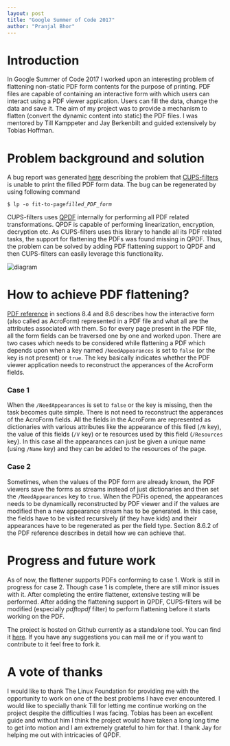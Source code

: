 ```yaml
---
layout: post
title: "Google Summer of Code 2017"
author: "Pranjal Bhor"
---
```


# Introduction
In Google Summer of Code 2017 I worked upon an interesting problem of flattening non-static PDF form contents for the purpose of printing. PDF files are capable of containing an interactive form with which users can interact using a PDF viewer application. Users can fill the data, change the data and save it. The aim of my project was to provide a mechanism to flatten (convert the dynamic content into static) the PDF files. I was mentored by Till Kamppeter and Jay Berkenbilt and guided extensively by Tobias Hoffman.

# Problem background and solution
A bug report was generated [here][bug] describing the problem that [CUPS-filters][cups-filters] is unable to print the filled PDF form data. The bug can be regenerated by using following command

`$ lp -o fit-to-page`*`filled_PDF_form`*

CUPS-filters uses [QPDF][qpdf] internally for performing all PDF related transformations. QPDF is capable of performing linearization, encryption, decryption etc. As CUPS-filters uses this library to handle all its PDF related tasks, the support for flattening the PDFs was found missing in QPDF. Thus, the problem can be solved by adding PDF flattening support to QPDF and then CUPS-filters can easily leverage this functionality.

![diagram][diagram]

# How to achieve PDF flattening?
[PDF reference][pdf_reference] in sections 8.4 and 8.6 describes how the interactive form (also called as AcroForm) represented in a PDF file and what all are the attributes associated with them. So for every page present in the PDF file, all the form fields can be traversed one by one and worked upon. There are two cases which needs to be considered while flattening a PDF which depends upon when a key named `/NeedAppearances` is set to `false` (or the key is not present) or `true`. The key basically indicates whether the PDF viewer application needs to reconstruct the apperances of the AcroForm fields.

### Case 1
When the `/NeedAppearances` is set to `false` or the key is missing, then the task becomes quite simple. There is not need to reconstruct the apperances of the AcroForm fields. All the fields in the AcroForm are represented as dictionaries with various attributes like the appearance of this filed (`/N` key), the value of this fields (`/V` key) or te resources used by this field (`/Resources` key). In this case all the appearances can just be given a unique name (using `/Name` key) and they can be added to the resources of the page.

### Case 2
Sometimes, when the values of the PDF form are already known, the PDF viewers save the forms as streams instead of just dictionaries and then set the `/NeedAppearances` key to `true`. When the PDFis opened, the appearances needs to be dynamically reconstructed by PDF viewer and if the values are modified then a new appearance stream has to be generated. In this case, the fields have to be visited recursively (if they have kids) and their appearances have to be regenerated as per the field type. Section 8.6.2 of the PDF reference describes in detail how we can achieve that.

# Progress and future work
As of now, the flattener supports PDFs conforming to case 1. Work is still in progress for case 2. Though case 1 is complete, there are still minor issues with it. After completing the entire flattener, extensive testing will be performed. After adding the flattening support in QPDF, CUPS-filters will be modified (especially *pdftopdf* filter) to perform flattening before it starts working on the PDF.

The project is hosted on Github currently as a standalone tool. You can find it [here][project]. If you have any suggestions you can mail me or if you want to contribute to it feel free to fork it.

# A vote of thanks
I would like to thank The Linux Foundation for providing me with the opportunity to work on one of the best problems I have ever encountered. I would like to specially thank Till for letting me continue working on the project despite the difficulties I was facing. Tobias has been an excellent guide and without him I think the project would have taken a long long time to get into motion and I am extremely grateful to him for that. I thank Jay for helping me out with intricacies of QPDF.

[bug]: https://bugs.launchpad.net/ubuntu/+source/qpdf/+bug/1564249
[qpdf]: https://github.com/qpdf/qpdf
[cups-filters]: https://wiki.linuxfoundation.org/openprinting/cups-filters
[pdf_reference]: http://www.adobe.com/content/dam/Adobe/en/devnet/acrobat/pdfs/pdf_reference_1-7.pdf
[project]: https://github.com/psmlbhor/PDF_flattening
[diagram]: /whiteglass/_data/gsoc.png
